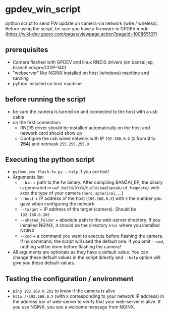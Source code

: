 # gpdev_win_script
python script to send FW update on camera via network (wire / wireless).
Before using the script, be sure you have a firmware in GPDEV mode (https://wiki-dev.gopro.com/pages/viewpage.action?pageId=100865107)

## prerequisites
- Camera flashed with GPDEV and linux RNDIS drivers (on banzai_ep, branch vdupre/CCIP-140)
- "webserver" like NGINX installed on host (windows) machine and running
- python installed on host machine

## before running the script
- be sure the camera is turned on and connected to the host with a usb cable
- on the first connection:
  - RNDIS driver should be installed automatically on the host and network card should show up
  - Configure the usb wired network with IP `192.168.0.X` (`X` from **2** to **254**) and netmask `255.255.255.0`

## Executing the python script
- `python.exe flash-fw.py --help` if you are lost!
- Arguments list:
  - `--bin` + path to the fw binary. After compiling BANZAI_EP, the binary is generated in `waf_build/XXXX/build/eaglepeak/sd_fwupdate/` with `XXXX` the type of your camera (`hero`, `spherical`, ...)
  - `--host` + IP address of the host (`192.168.0.X`) with `X` the number you gave when configuring the network
  - `--target` + IP address of the target (camera). Should be `192.168.0.202`
  - `--shared_folder` + absolute path to the web-server directory. If you installed NGINX, it should be the directory `html` where you installed NGINX
  - `--cmd` + a command you want to execute before flashing the camera. If no command, the script will used the default one. If you omit `--cmd`, nothing will be done before flashing the camera!
 - All arguments are optionals as they have a default value. You can change these default values in the script directly and `--help` option will give you these default values.
 
 ## Testing the configuration / environment
 - `ping 192.168.0.202` to know if the camera is alive
 - `http://192.168.0.X` (with `X` corresponding to your network IP address) in the address bar of web-server to verify that your web-server is alive. If you use NGINX, you see a welcome message from NGINX.
